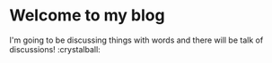 # Welcome to my blog

I'm going to be discussing things with words 
and there will be talk of discussions! :crystalball:

